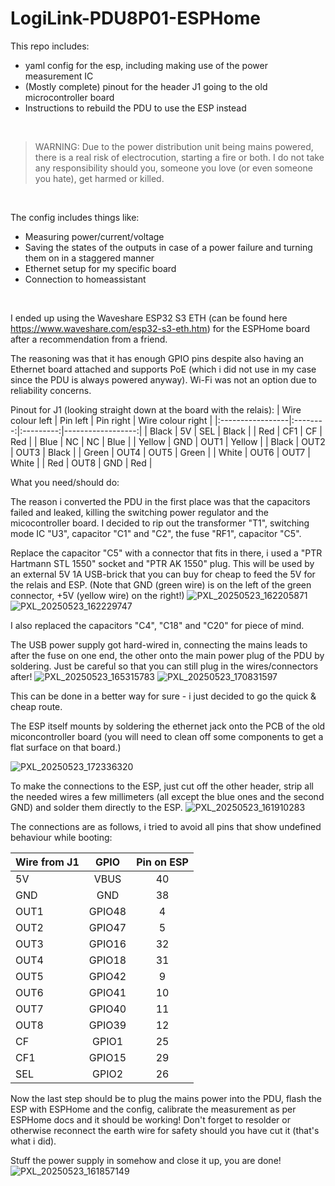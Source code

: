 # LogiLink-PDU8P01-ESPHome

This repo includes:
- yaml config for the esp, including making use of the power measurement IC
- (Mostly complete) pinout for the header J1 going to the old microcontroller board
- Instructions to rebuild the PDU to use the ESP instead

&nbsp;
&nbsp;

> WARNING: Due to the power distribution unit being mains powered, there is a real risk of electrocution, starting a fire or both.
> I do not take any responsibility should you, someone you love (or even someone you hate), get harmed or killed.

&nbsp;
&nbsp;

The config includes things like:
- Measuring power/current/voltage
- Saving the states of the outputs in case of a power failure and turning them on in a staggered manner
- Ethernet setup for my specific board
- Connection to homeassistant

&nbsp;

I ended up using the Waveshare ESP32 S3 ETH (can be found here https://www.waveshare.com/esp32-s3-eth.htm) for the ESPHome board after a recommendation from a friend.

The reasoning was that it has enough GPIO pins despite also having an Ethernet board attached and supports PoE (which i did not use in my case since the PDU is always powered anyway).
Wi-Fi was not an option due to reliability concerns.

Pinout for J1 (looking straight down at the board with the relais):
| Wire colour left | Pin left | Pin right | Wire colour right |
|:-----------------|:--------:|:---------:|------------------:|
| Black            | 5V       | SEL       | Black             |
| Red              | CF1      | CF        | Red               |
| Blue             | NC       | NC        | Blue              |
| Yellow           | GND      | OUT1      | Yellow            |
| Black            | OUT2     | OUT3      | Black             |
| Green            | OUT4     | OUT5      | Green             |
| White            | OUT6     | OUT7      | White             |
| Red              | OUT8     | GND       | Red               |

What you need/should do:

The reason i converted the PDU in the first place was that the capacitors failed and leaked, killing the switching power regulator and the micocontroller board.
I decided to rip out the transformer "T1", switching mode IC "U3", capacitor "C1" and "C2", the fuse "RF1", capacitor "C5".

Replace the capacitor "C5" with a connector that fits in there, i used a "PTR Hartmann STL 1550" socket and "PTR AK 1550" plug. This will be used by an external 5V 1A USB-brick that you can buy for cheap to feed the 5V for the relais and ESP. (Note that GND (green wire) is on the left of the green connector, +5V (yellow wire) on the right!)
![PXL_20250523_162205871](https://github.com/user-attachments/assets/8cd2f4d9-82ca-4861-b06a-df60ad64fd64)
![PXL_20250523_162229747](https://github.com/user-attachments/assets/d526e1c2-7777-441b-a3e9-53bd97c6b3eb)


I also replaced the capacitors "C4", "C18" and "C20" for piece of mind.

The USB power supply got hard-wired in, connecting the mains leads to after the fuse on one end, the other onto the main power plug of the PDU by soldering. Just be careful so that you can still plug in the wires/connectors after!
![PXL_20250523_165315783](https://github.com/user-attachments/assets/c4e8a836-e959-495a-bdb3-458c0cec52ff) ![PXL_20250523_170831597](https://github.com/user-attachments/assets/1e4013c5-33ee-4d42-b932-bee28d130b12)

This can be done in a better way for sure - i just decided to go the quick & cheap route.

The ESP itself mounts by soldering the ethernet jack onto the PCB of the old miconcontroller board (you will need to clean off some components to get a flat surface on that board.)

![PXL_20250523_172336320](https://github.com/user-attachments/assets/3ebf7a04-6003-4000-89b9-3d43c1884ff8)


To make the connections to the ESP, just cut off the other header, strip all the needed wires a few millimeters (all except the blue ones and the second GND) and solder them directly to the ESP.
![PXL_20250523_161910283](https://github.com/user-attachments/assets/63f6bed2-6ca6-44d4-952d-8b76138f27d5)

The connections are as follows, i tried to avoid all pins that show undefined behaviour while booting:

| Wire from J1 | GPIO | Pin on ESP |
|:-----------------|:--------:|:---------:|
| 5V            | VBUS       | 40       |
| GND              | GND      | 38        |
| OUT1             | GPIO48       | 4        |
| OUT2           | GPIO47      | 5      |
| OUT3            | GPIO16     | 32      |
| OUT4            | GPIO18     | 31      |
| OUT5            | GPIO42     | 9      |
| OUT6              | GPIO41     | 10       |
| OUT7              | GPIO40     | 11       |
| OUT8              | GPIO39     | 12       |
| CF              | GPIO1     | 25       |
| CF1              | GPIO15     | 29       |
| SEL              | GPIO2     | 26       |

Now the last step should be to plug the mains power into the PDU, flash the ESP with ESPHome and the config, calibrate the measurement as per ESPHome docs and it should be working!
Don't forget to resolder or otherwise reconnect the earth wire for safety should you have cut it (that's what i did).

Stuff the power supply in somehow and close it up, you are done!
![PXL_20250523_161857149](https://github.com/user-attachments/assets/76e7210d-e533-45a0-b6f8-cc6758daa4fc)
